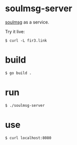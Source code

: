 # soulmsg-server

[soulmsg](https://github.com/derricw/soulmsg) as a service.

Try it live:
```
$ curl -L fir3.link
```

# build
```
$ go build .
```

# run
```
$ ./soulmsg-server
```

# use
```
$ curl localhost:8080
```
